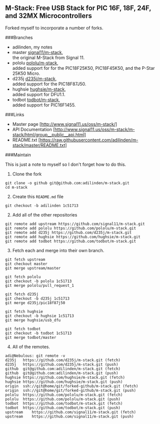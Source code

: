 ## M-Stack: Free USB Stack for PIC 16F, 18F, 24F, and 32MX Microcontrollers

Forked myself to incorporate a number of forks. 

###Branches

- adilinden, my notes
- master [signal11/m-stack](https://github.com/signal11/m-stack),  
 the original M-Stack from Signal 11.
- pololu [pololu/m-stack](https://github.com/pololu/m-stack),  
 added support for for the PIC18F25K50, PIC18F45K50, and the P-Star 25K50 Micro.
- d235j [d235j/m-stack](https://github.com/d235j/m-stack),  
 added support for the PIC18F87J50.
- hughsie [hughsie/m-stack](https://github.com/hughsie/m-stack),  
 added support for DFU1.1.
- todbot [todbot/m-stack](https://github.com/todbot/m-stack),  
 added support for PIC16F1455.

###Links

- Master page [http://www.signal11.us/oss/m-stack/]
- API Documentation [http://www.signal11.us/oss/m-stack/m-stack/html/group__public__api.html]
- README.txt [https://raw.githubusercontent.com/adilinden/m-stack/master/README.txt]

###Maintain

This is just a note to myself so I don't forget how to do this.

1. Clone the fork
```
git clone -o github git@github.com:adilinden/m-stack.git
cd m-stack
```
2. Create this `README.md` file
```
git checkout -b adilinden 1c51713
```
2. Add all of the other repositories
```
git remote add upstream https://github.com/signal11/m-stack.git
git remote add pololu https://github.com/pololu/m-stack.git
git remote add d235j https://github.com/d235j/m-stack.git
git remote add hughsie https://github.com/hughsie/m-stack.git
git remote add todbot https://github.com/todbot/m-stack.git
```
3. Fetch each and merge into their own branch.
```
git fetch upstream
git checkout master
git merge upstream/master

git fetch pololu
git checkout -b pololu 1c51713
git merge pololu/pull_request_1

git fetch d235j
git checkout -b d235j 1c51713
git merge d235j/pic18f87j50

git fetch hughsie
git checkout -b hughsie 1c51713
git merge hughsie/usb_dfu

git fetch todbot
git checkout -b todbot 1c51713
git merge todbot/master
```
4. All of the remotes.
```
adi@Nebulous: git remote -v
d235j   https://github.com/d235j/m-stack.git (fetch)
d235j   https://github.com/d235j/m-stack.git (push)
github  git@github.com:adilinden/m-stack.git (fetch)
github  git@github.com:adilinden/m-stack.git (push)
hughsie https://github.com/hughsie/m-stack.git (fetch)
hughsie https://github.com/hughsie/m-stack.git (push)
origin  ssh://git@home/git/forked-github/m-stack.git (fetch)
origin  ssh://git@home/git/forked-github/m-stack.git (push)
pololu  https://github.com/pololu/m-stack.git (fetch)
pololu  https://github.com/pololu/m-stack.git (push)
todbot  https://github.com/todbot/m-stack.git (fetch)
todbot  https://github.com/todbot/m-stack.git (push)
upstream    https://github.com/signal11/m-stack.git (fetch)
upstream    https://github.com/signal11/m-stack.git (push)
```

